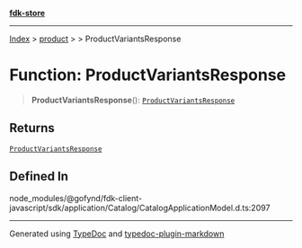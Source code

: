 [**fdk-store**](../../../README.md)
***

[Index](../../../API.md) > [product](../../README.md) > [<internal>](../README.md) > ProductVariantsResponse

# Function: ProductVariantsResponse

> **ProductVariantsResponse**(): [`ProductVariantsResponse`](../type-aliases/type-alias.ProductVariantsResponse.md)

## Returns

[`ProductVariantsResponse`](../type-aliases/type-alias.ProductVariantsResponse.md)

## Defined In

node\_modules/@gofynd/fdk-client-javascript/sdk/application/Catalog/CatalogApplicationModel.d.ts:2097

***
Generated using [TypeDoc](https://typedoc.org/) and [typedoc-plugin-markdown](https://www.npmjs.com/package/typedoc-plugin-markdown)
